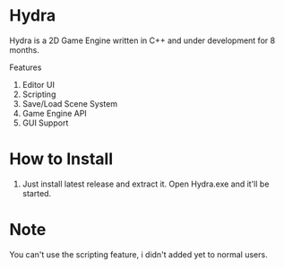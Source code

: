 # Hydra

Hydra is a 2D Game Engine written in C++ and under development for 8 months.
  
Features
  1. Editor UI
  2. Scripting
  3. Save/Load Scene System
  4. Game Engine API
  5. GUI Support


# How to Install
  
  1. Just install latest release and extract it. Open Hydra.exe and it'll be started.

# Note
  You can't use the scripting feature, i didn't added yet to normal users.
